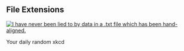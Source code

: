 ## File Extensions
[![I have never been lied to by data in a .txt file which has been hand-aligned.](https://imgs.xkcd.com/comics/file_extensions.png)](https://xkcd.com/1301/ "I have never been lied to by data in a .txt file which has been hand-aligned.")

Your daily random xkcd
